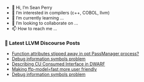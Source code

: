 - 👋 Hi, I’m Sean Perry
- 👀 I’m interested in compilers (c++, COBOL, llvm)
- 🌱 I’m currently learning ...
- 💞️ I’m looking to collaborate on ...
- 📫 How to reach me ...

<!---
s66perry/s66perry is a ✨ special ✨ repository because its `README.md` (this file) appears on your GitHub profile.
You can click the Preview link to take a look at your changes.
--->
### 📕 Latest LLVM Discourse Posts

<!-- DISCOURSE-LLVM:START -->
- [Function attributes stipped away in opt PassManager process?](https://discourse.llvm.org/t/function-attributes-stipped-away-in-opt-passmanager-process/80316#post_3)
- [Debug information symbols problem](https://discourse.llvm.org/t/debug-information-symbols-problem/79837#post_6)
- [Describing CU Consumed Interface in DWARF](https://discourse.llvm.org/t/describing-cu-consumed-interface-in-dwarf/80055#post_2)
- [Making ffp-model=fast more user friendly](https://discourse.llvm.org/t/making-ffp-model-fast-more-user-friendly/78402#post_6)
- [Debug information symbols problem](https://discourse.llvm.org/t/debug-information-symbols-problem/79837#post_5)
<!-- DISCOURSE-LLVM:END -->
